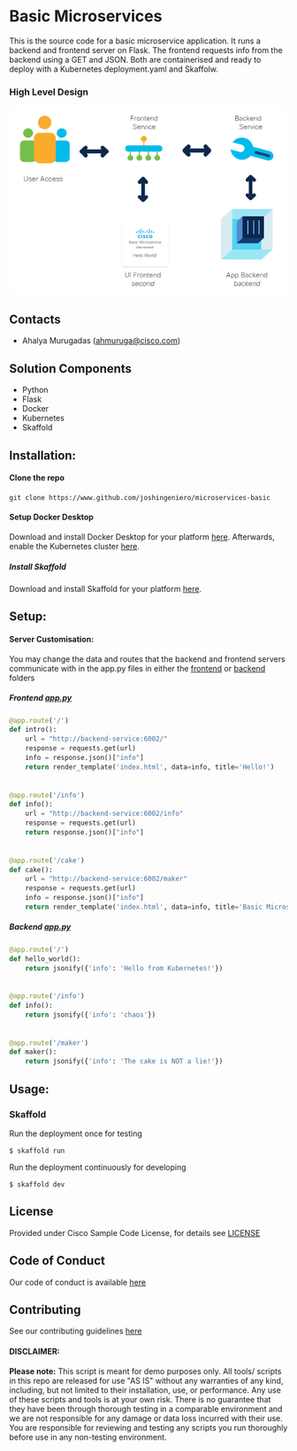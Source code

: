 # Basic Microservices

This is the source code for a basic microservice application. It runs a backend and frontend
server on Flask. The frontend requests info from the backend using a GET and JSON. Both
are containerised and ready to deploy with a Kubernetes deployment.yaml and Skaffolw.

### High Level Design
![alt text](IMAGES/workflow.png)

## Contacts

* Ahalya Murugadas (ahmuruga@cisco.com)


## Solution Components
* Python
* Flask
* Docker
* Kubernetes
* Skaffold

## Installation:

#### Clone the repo
```console
git clone https://www.github.com/joshingeniero/microservices-basic
```
#### Setup Docker Desktop
Download and install Docker Desktop for your platform [here](https://www.docker.com/products/docker-desktop).
Afterwards, enable the Kubernetes cluster [here](https://docs.docker.com/desktop/kubernetes/).

##### Install Skaffold
Download and install Skaffold for your platform [here](https://skaffold.dev/docs/install/).



## Setup:


#### Server Customisation:
You may change the data and routes that the backend and frontend servers communicate with
in the app.py files in either the [frontend](second) or [backend](backend) folders
##### Frontend [app.py](second/app.py)
```python
@app.route('/')
def intro():
    url = "http://backend-service:6002/"
    response = requests.get(url)
    info = response.json()["info"]
    return render_template('index.html', data=info, title='Hello!')


@app.route('/info')
def info():
    url = "http://backend-service:6002/info"
    response = requests.get(url)
    return response.json()["info"]


@app.route('/cake')
def cake():
    url = "http://backend-service:6002/maker"
    response = requests.get(url)
    info = response.json()["info"]
    return render_template('index.html', data=info, title='Basic Microservice')
```
##### Backend [app.py](backend/app.py)
```python
@app.route('/')
def hello_world():
    return jsonify({'info': 'Hello from Kubernetes!'})


@app.route('/info')
def info():
    return jsonify({'info': 'chaos'})


@app.route('/maker')
def maker():
    return jsonify({'info': 'The cake is NOT a lie!'})
```


## Usage:

### Skaffold
Run the deployment once for testing
```
$ skaffold run
```

Run the deployment continuously for developing
```
$ skaffold dev
```




## License
Provided under Cisco Sample Code License, for details see [LICENSE](./LICENSE.md)

## Code of Conduct
Our code of conduct is available [here](./CODE_OF_CONDUCT.md)

## Contributing
See our contributing guidelines [here](./CONTRIBUTING.md)



#### DISCLAIMER:
<b>Please note:</b> This script is meant for demo purposes only. All tools/ scripts in this repo are released for use "AS IS" without any warranties of any kind, including, but not limited to their installation, use, or performance. Any use of these scripts and tools is at your own risk. There is no guarantee that they have been through thorough testing in a comparable environment and we are not responsible for any damage or data loss incurred with their use.
You are responsible for reviewing and testing any scripts you run thoroughly before use in any non-testing environment.